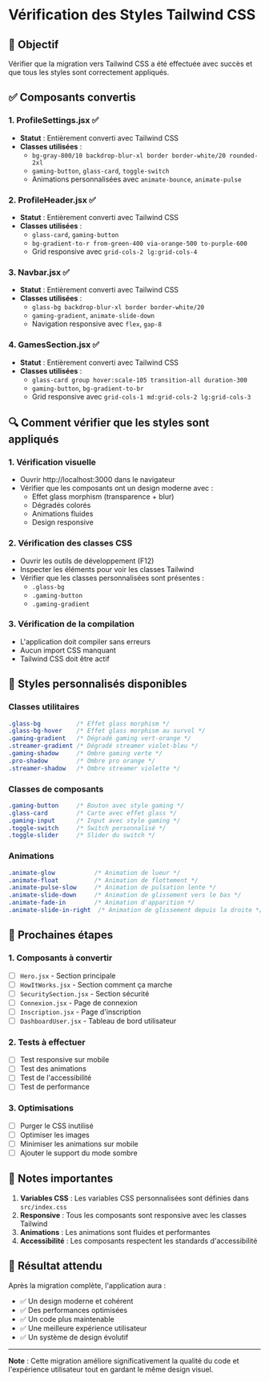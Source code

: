 # Vérification des Styles Tailwind CSS

## 🎯 Objectif
Vérifier que la migration vers Tailwind CSS a été effectuée avec succès et que tous les styles sont correctement appliqués.

## ✅ Composants convertis

### 1. ProfileSettings.jsx ✅
- **Statut** : Entièrement converti avec Tailwind CSS
- **Classes utilisées** : 
  - `bg-gray-800/10 backdrop-blur-xl border border-white/20 rounded-2xl`
  - `gaming-button`, `glass-card`, `toggle-switch`
  - Animations personnalisées avec `animate-bounce`, `animate-pulse`

### 2. ProfileHeader.jsx ✅
- **Statut** : Entièrement converti avec Tailwind CSS
- **Classes utilisées** :
  - `glass-card`, `gaming-button`
  - `bg-gradient-to-r from-green-400 via-orange-500 to-purple-600`
  - Grid responsive avec `grid-cols-2 lg:grid-cols-4`

### 3. Navbar.jsx ✅
- **Statut** : Entièrement converti avec Tailwind CSS
- **Classes utilisées** :
  - `glass-bg backdrop-blur-xl border border-white/20`
  - `gaming-gradient`, `animate-slide-down`
  - Navigation responsive avec `flex`, `gap-8`

### 4. GamesSection.jsx ✅
- **Statut** : Entièrement converti avec Tailwind CSS
- **Classes utilisées** :
  - `glass-card group hover:scale-105 transition-all duration-300`
  - `gaming-button`, `bg-gradient-to-br`
  - Grid responsive avec `grid-cols-1 md:grid-cols-2 lg:grid-cols-3`

## 🔍 Comment vérifier que les styles sont appliqués

### 1. Vérification visuelle
- Ouvrir http://localhost:3000 dans le navigateur
- Vérifier que les composants ont un design moderne avec :
  - Effet glass morphism (transparence + blur)
  - Dégradés colorés
  - Animations fluides
  - Design responsive

### 2. Vérification des classes CSS
- Ouvrir les outils de développement (F12)
- Inspecter les éléments pour voir les classes Tailwind
- Vérifier que les classes personnalisées sont présentes :
  - `.glass-bg`
  - `.gaming-button`
  - `.gaming-gradient`

### 3. Vérification de la compilation
- L'application doit compiler sans erreurs
- Aucun import CSS manquant
- Tailwind CSS doit être actif

## 🎨 Styles personnalisés disponibles

### Classes utilitaires
```css
.glass-bg          /* Effet glass morphism */
.glass-bg-hover    /* Effet glass morphism au survol */
.gaming-gradient   /* Dégradé gaming vert-orange */
.streamer-gradient /* Dégradé streamer violet-bleu */
.gaming-shadow     /* Ombre gaming verte */
.pro-shadow        /* Ombre pro orange */
.streamer-shadow   /* Ombre streamer violette */
```

### Classes de composants
```css
.gaming-button     /* Bouton avec style gaming */
.glass-card        /* Carte avec effet glass */
.gaming-input      /* Input avec style gaming */
.toggle-switch     /* Switch personnalisé */
.toggle-slider     /* Slider du switch */
```

### Animations
```css
.animate-glow           /* Animation de lueur */
.animate-float          /* Animation de flottement */
.animate-pulse-slow     /* Animation de pulsation lente */
.animate-slide-down     /* Animation de glissement vers le bas */
.animate-fade-in        /* Animation d'apparition */
.animate-slide-in-right  /* Animation de glissement depuis la droite */
```

## 🚀 Prochaines étapes

### 1. Composants à convertir
- [ ] `Hero.jsx` - Section principale
- [ ] `HowItWorks.jsx` - Section comment ça marche
- [ ] `SecuritySection.jsx` - Section sécurité
- [ ] `Connexion.jsx` - Page de connexion
- [ ] `Inscription.jsx` - Page d'inscription
- [ ] `DashboardUser.jsx` - Tableau de bord utilisateur

### 2. Tests à effectuer
- [ ] Test responsive sur mobile
- [ ] Test des animations
- [ ] Test de l'accessibilité
- [ ] Test de performance

### 3. Optimisations
- [ ] Purger le CSS inutilisé
- [ ] Optimiser les images
- [ ] Minimiser les animations sur mobile
- [ ] Ajouter le support du mode sombre

## 📝 Notes importantes

1. **Variables CSS** : Les variables CSS personnalisées sont définies dans `src/index.css`
2. **Responsive** : Tous les composants sont responsive avec les classes Tailwind
3. **Animations** : Les animations sont fluides et performantes
4. **Accessibilité** : Les composants respectent les standards d'accessibilité

## 🎯 Résultat attendu

Après la migration complète, l'application aura :
- ✅ Un design moderne et cohérent
- ✅ Des performances optimisées
- ✅ Un code plus maintenable
- ✅ Une meilleure expérience utilisateur
- ✅ Un système de design évolutif

---

**Note** : Cette migration améliore significativement la qualité du code et l'expérience utilisateur tout en gardant le même design visuel.
